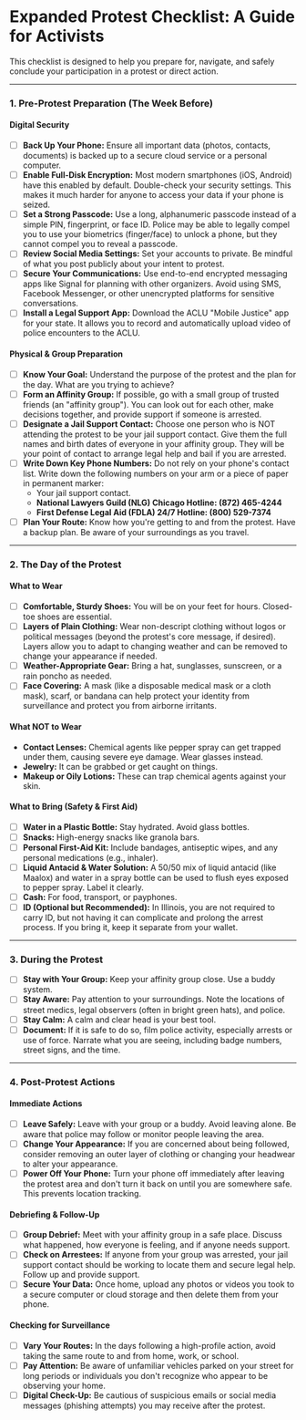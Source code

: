# Expanded Protest Checklist: A Guide for Activists

This checklist is designed to help you prepare for, navigate, and safely conclude your participation in a protest or direct action. 

---

### **1. Pre-Protest Preparation (The Week Before)**

#### **Digital Security**

*   [ ] **Back Up Your Phone:** Ensure all important data (photos, contacts, documents) is backed up to a secure cloud service or a personal computer. 
*   [ ] **Enable Full-Disk Encryption:** Most modern smartphones (iOS, Android) have this enabled by default. Double-check your security settings. This makes it much harder for anyone to access your data if your phone is seized.
*   [ ] **Set a Strong Passcode:** Use a long, alphanumeric passcode instead of a simple PIN, fingerprint, or face ID. Police may be able to legally compel you to use your biometrics (finger/face) to unlock a phone, but they cannot compel you to reveal a passcode.
*   [ ] **Review Social Media Settings:** Set your accounts to private. Be mindful of what you post publicly about your intent to protest. 
*   [ ] **Secure Your Communications:** Use end-to-end encrypted messaging apps like Signal for planning with other organizers. Avoid using SMS, Facebook Messenger, or other unencrypted platforms for sensitive conversations.
*   [ ] **Install a Legal Support App:** Download the ACLU "Mobile Justice" app for your state. It allows you to record and automatically upload video of police encounters to the ACLU.

#### **Physical & Group Preparation**

*   [ ] **Know Your Goal:** Understand the purpose of the protest and the plan for the day. What are you trying to achieve?
*   [ ] **Form an Affinity Group:** If possible, go with a small group of trusted friends (an "affinity group"). You can look out for each other, make decisions together, and provide support if someone is arrested.
*   [ ] **Designate a Jail Support Contact:** Choose one person who is NOT attending the protest to be your jail support contact. Give them the full names and birth dates of everyone in your affinity group. They will be your point of contact to arrange legal help and bail if you are arrested.
*   [ ] **Write Down Key Phone Numbers:** Do not rely on your phone's contact list. Write down the following numbers on your arm or a piece of paper in permanent marker:
    *   Your jail support contact.
    *   **National Lawyers Guild (NLG) Chicago Hotline: (872) 465-4244**
    *   **First Defense Legal Aid (FDLA) 24/7 Hotline: (800) 529-7374**
*   [ ] **Plan Your Route:** Know how you're getting to and from the protest. Have a backup plan. Be aware of your surroundings as you travel.

---

### **2. The Day of the Protest**

#### **What to Wear**

*   [ ] **Comfortable, Sturdy Shoes:** You will be on your feet for hours. Closed-toe shoes are essential.
*   [ ] **Layers of Plain Clothing:** Wear non-descript clothing without logos or political messages (beyond the protest's core message, if desired). Layers allow you to adapt to changing weather and can be removed to change your appearance if needed.
*   [ ] **Weather-Appropriate Gear:** Bring a hat, sunglasses, sunscreen, or a rain poncho as needed.
*   [ ] **Face Covering:** A mask (like a disposable medical mask or a cloth mask), scarf, or bandana can help protect your identity from surveillance and protect you from airborne irritants.

#### **What NOT to Wear**

*   **Contact Lenses:** Chemical agents like pepper spray can get trapped under them, causing severe eye damage. Wear glasses instead.
*   **Jewelry:** It can be grabbed or get caught on things.
*   **Makeup or Oily Lotions:** These can trap chemical agents against your skin.

#### **What to Bring (Safety & First Aid)**

*   [ ] **Water in a Plastic Bottle:** Stay hydrated. Avoid glass bottles.
*   [ ] **Snacks:** High-energy snacks like granola bars.
*   [ ] **Personal First-Aid Kit:** Include bandages, antiseptic wipes, and any personal medications (e.g., inhaler). 
*   [ ] **Liquid Antacid & Water Solution:** A 50/50 mix of liquid antacid (like Maalox) and water in a spray bottle can be used to flush eyes exposed to pepper spray. Label it clearly.
*   [ ] **Cash:** For food, transport, or payphones. 
*   [ ] **ID (Optional but Recommended):** In Illinois, you are not required to carry ID, but not having it can complicate and prolong the arrest process. If you bring it, keep it separate from your wallet.

---

### **3. During the Protest**

*   [ ] **Stay with Your Group:** Keep your affinity group close. Use a buddy system.
*   [ ] **Stay Aware:** Pay attention to your surroundings. Note the locations of street medics, legal observers (often in bright green hats), and police.
*   [ ] **Stay Calm:** A calm and clear head is your best tool. 
*   [ ] **Document:** If it is safe to do so, film police activity, especially arrests or use of force. Narrate what you are seeing, including badge numbers, street signs, and the time.

---

### **4. Post-Protest Actions**

#### **Immediate Actions**

*   [ ] **Leave Safely:** Leave with your group or a buddy. Avoid leaving alone. Be aware that police may follow or monitor people leaving the area.
*   [ ] **Change Your Appearance:** If you are concerned about being followed, consider removing an outer layer of clothing or changing your headwear to alter your appearance.
*   [ ] **Power Off Your Phone:** Turn your phone off immediately after leaving the protest area and don't turn it back on until you are somewhere safe. This prevents location tracking.

#### **Debriefing & Follow-Up**

*   [ ] **Group Debrief:** Meet with your affinity group in a safe place. Discuss what happened, how everyone is feeling, and if anyone needs support.
*   [ ] **Check on Arrestees:** If anyone from your group was arrested, your jail support contact should be working to locate them and secure legal help. Follow up and provide support.
*   [ ] **Secure Your Data:** Once home, upload any photos or videos you took to a secure computer or cloud storage and then delete them from your phone.

#### **Checking for Surveillance**

*   [ ] **Vary Your Routes:** In the days following a high-profile action, avoid taking the same route to and from home, work, or school.
*   [ ] **Pay Attention:** Be aware of unfamiliar vehicles parked on your street for long periods or individuals you don't recognize who appear to be observing your home.
*   [ ] **Digital Check-Up:** Be cautious of suspicious emails or social media messages (phishing attempts) you may receive after the protest.
